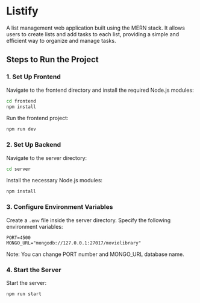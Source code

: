 # Listify
A list management web application built using the MERN stack. It allows users to create lists and add tasks to each list, providing a simple and efficient way to organize and manage tasks.

## Steps to Run the Project

### 1. Set Up Frontend

Navigate to the frontend directory and install the required Node.js modules:

```bash
cd frontend
npm install
```

Run the frontend project:

```bash
npm run dev
```

### 2. Set Up Backend

Navigate to the server directory:

```bash
cd server
```

Install the necessary Node.js modules:

```bash
npm install
```

### 3. Configure Environment Variables

Create a `.env` file inside the server directory. Specify the following environment variables:

```dotenv
PORT=4500
MONGO_URL="mongodb://127.0.0.1:27017/movielibrary"
```
Note: You can change PORT number and MONGO_URL database name.
### 4. Start the Server

Start the server:

```bash
npm run start
```
